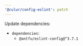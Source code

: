 ```yaml
---
'@culur/config-eslint': patch
---
```


Update dependencies:

- `dependencies`:
  - `@antfu/eslint-config@^3.7.1`
